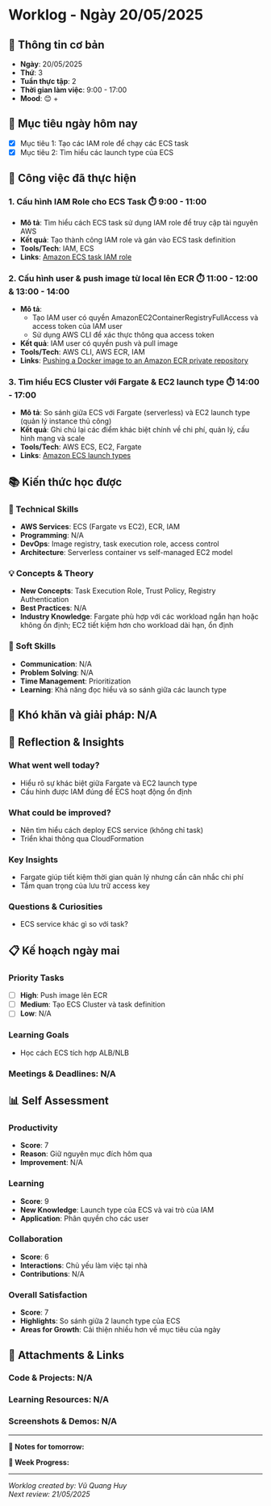 # Worklog - Ngày 20/05/2025

## 📅 Thông tin cơ bản
- **Ngày**: 20/05/2025
- **Thứ**: 3
- **Tuần thực tập**: 2
- **Thời gian làm việc**: 9:00 - 17:00
- **Mood**: 😊 + 

## 🎯 Mục tiêu ngày hôm nay
- [x] Mục tiêu 1: Tạo các IAM role để chạy các ECS task 
- [x] Mục tiêu 2: Tìm hiểu các launch type của ECS

## 💼 Công việc đã thực hiện

### 1. Cấu hình IAM Role cho ECS Task ⏱️ 9:00 - 11:00
- **Mô tả**: Tìm hiểu cách ECS task sử dụng IAM role để truy cập tài nguyên AWS
- **Kết quả**: Tạo thành công IAM role và gán vào ECS task definition
- **Tools/Tech**: IAM, ECS
- **Links**: [Amazon ECS task IAM role](https://docs.aws.amazon.com/AmazonECS/latest/developerguide/task-iam-roles.html)

### 2.  Cấu hình user & push image từ local lên ECR ⏱️ 11:00 - 12:00 & 13:00 - 14:00
- **Mô tả**: 
    - Tạo IAM user có quyền AmazonEC2ContainerRegistryFullAccess và access token của IAM user
    - Sử dụng AWS CLI để xác thực thông qua access token 
- **Kết quả**: IAM user có quyền push và pull image
- **Tools/Tech**: AWS CLI, AWS ECR, IAM
- **Links**: [Pushing a Docker image to an Amazon ECR private repository](https://docs.aws.amazon.com/AmazonECR/latest/userguide/docker-push-ecr-image.html)

### 3. Tìm hiểu ECS Cluster với Fargate & EC2 launch type ⏱️ 14:00 - 17:00
- **Mô tả**: So sánh giữa ECS với Fargate (serverless) và EC2 launch type (quản lý instance thủ công)
- **Kết quả**: Ghi chú lại các điểm khác biệt chính về chi phí, quản lý, cấu hình mạng và scale
- **Tools/Tech**: AWS ECS, EC2, Fargate
- **Links**: [Amazon ECS launch types](https://docs.aws.amazon.com/AmazonECS/latest/developerguide/launch_types.html)
## 📚 Kiến thức học được

### 🔧 Technical Skills
- **AWS Services**: ECS (Fargate vs EC2), ECR, IAM
- **Programming**: N/A
- **DevOps**: Image registry, task execution role, access control
- **Architecture**: Serverless container vs self-managed EC2 model

### 💡 Concepts & Theory
- **New Concepts**: Task Execution Role, Trust Policy, Registry Authentication
- **Best Practices**: N/A
- **Industry Knowledge**: Fargate phù hợp với các workload ngắn hạn hoặc không ổn định; EC2 tiết kiệm hơn cho workload dài hạn, ổn định

### 🤝 Soft Skills
- **Communication**: N/A
- **Problem Solving**: N/A
- **Time Management**: Prioritization
- **Learning**: Khả năng đọc hiểu và so sánh giữa các launch type

## 🚧 Khó khăn và giải pháp: N/A

## 💭 Reflection & Insights

### What went well today?
- Hiểu rõ sự khác biệt giữa Fargate và EC2 launch type
- Cấu hình được IAM đúng để ECS hoạt động ổn định

### What could be improved?
- Nên tìm hiểu cách deploy ECS service (không chỉ task)
- Triển khai thông qua CloudFormation

### Key Insights
- Fargate giúp tiết kiệm thời gian quản lý nhưng cần cân nhắc chi phí
- Tầm quan trọng của lưu trữ access key

### Questions & Curiosities
- ECS service khác gì so với task?

## 📋 Kế hoạch ngày mai

### Priority Tasks
- [ ] **High**: Push image lên ECR 
- [ ] **Medium**: Tạo ECS Cluster và task definition
- [ ] **Low**: N/A

### Learning Goals
- Học cách ECS tích hợp ALB/NLB

### Meetings & Deadlines: N/A

## 📊 Self Assessment

### Productivity
- **Score**: 7
- **Reason**: Giữ nguyên mục đích hôm qua
- **Improvement**: N/A

### Learning
- **Score**: 9
- **New Knowledge**: Launch type của ECS và vai trò của IAM
- **Application**: Phân quyền cho các user

### Collaboration
- **Score**: 6
- **Interactions**: Chủ yếu làm việc tại nhà
- **Contributions**: N/A

### Overall Satisfaction
- **Score**: 7
- **Highlights**: So sánh giữa 2 launch type của ECS
- **Areas for Growth**: Cải thiện nhiều hơn về mục tiêu của ngày 

## 📎 Attachments & Links

### Code & Projects: N/A

### Learning Resources: N/A

### Screenshots & Demos: N/A

---

**📝 Notes for tomorrow:**

**🎯 Week Progress:**

---
*Worklog created by: Vũ Quang Huy*  
*Next review: 21/05/2025*
